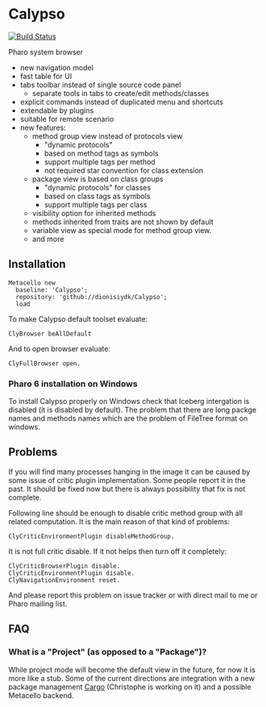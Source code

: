# Calypso
[![Build Status](https://travis-ci.org/dionisiydk/Calypso.svg?branch=master)](https://travis-ci.org/dionisiydk/Calypso)

Pharo system browser

- new navigation model
- fast table for UI
- tabs toolbar instead of single source code panel
  - separate tools in tabs to create/edit methods/classes
- explicit commands instead of duplicated menu and shortcuts 
- extendable by plugins
- suitable for remote scenario
- new features:
  - method group view instead of protocols view
      - "dynamic protocols"
      - based on method tags as symbols
      - support multiple tags per method
      - not required star convention for class extension
  - package view is based on class groups
      - "dynamic protocols" for classes
      - based on class tags as symbols
      - support multiple tags per class
  - visibility option for inherited methods
  - methods inherited from traits are not shown by default
  - variable view as special mode for method group view.  
  - and more

## Installation
```Smalltalk
Metacello new
  baseline: 'Calypso';
  repository: 'github://dionisiydk/Calypso';
  load
```
To make Calypso default toolset evaluate:
```Smalltalk
ClyBrowser beAllDefault
```
And to open browser evaluate: 
```Smalltalk
ClyFullBrowser open.
```
### Pharo 6 installation on Windows
To install Calypso properly on Windows check that Iceberg intergation is disabled (it is disabled by default). The problem that there are long packge names and methods names which are the problem of FileTree format on windows.
## Problems
If you will find many processes hanging in the image it can be caused by some issue of critic plugin implementation. Some people report it in the past. It should be fixed now but there is always possibility that fix is not complete.

Following line should be enough to disable critic method group with all related computation. It is the main reason of that kind of problems:
```Smalltalk
ClyCriticEnvironmentPlugin disableMethodGroup.
```
It is not full critic disable. If it not helps then turn off it completely:
```Smalltalk
ClyCriticBrowserPlugin disable.
ClyCriticEnvironmentPlugin disable.
ClyNavigationEnvironment reset.
```
And please report this problem on issue tracker or with direct mail to me or Pharo mailing list.
## FAQ

### What is a "Project" (as opposed to a "Package")?
While project mode will become the default view in the future, for now it is more like a stub. 
Some of the current directions are integration with a new package management [Cargo](https://github.com/demarey/cargo) (Christophe is working on it) and a possible Metacello backend.
